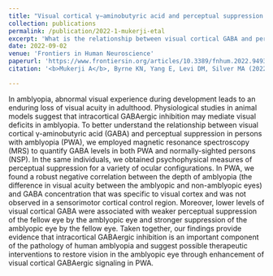 ```yaml
---
title: "Visual cortical γ−aminobutyric acid and perceptual suppression in amblyopia"
collection: publications
permalink: /publication/2022-1-mukerji-etal
excerpt: 'What is the relationship between visual cortical GABA and perceptual suppression?'
date: 2022-09-02
venue: 'Frontiers in Human Neuroscience'
paperurl: 'https://www.frontiersin.org/articles/10.3389/fnhum.2022.949395/full'
citation: '<b>Mukerji A</b>, Byrne KN, Yang E, Levi DM, Silver MA (2022). Visual cortical γ−aminobutyric acid and perceptual suppression in amblyopia. Front. Hum. Neurosci., 16. DOI: https://doi.org/10.3389/fnhum.2022.949395'

---
```

In amblyopia, abnormal visual experience during development leads to an enduring loss of visual acuity in adulthood. Physiological studies in animal models suggest that intracortical GABAergic inhibition may mediate visual deficits in amblyopia. To better understand the relationship between visual cortical γ-aminobutyric acid (GABA) and perceptual suppression in persons with amblyopia (PWA), we employed magnetic resonance spectroscopy (MRS) to quantify GABA levels in both PWA and normally-sighted persons (NSP). In the same individuals, we obtained psychophysical measures of perceptual suppression for a variety of ocular configurations. In PWA, we found a robust negative correlation between the depth of amblyopia (the difference in visual acuity between the amblyopic and non-amblyopic eyes) and GABA concentration that was specific to visual cortex and was not observed in a sensorimotor cortical control region. Moreover, lower levels of visual cortical GABA were associated with weaker perceptual suppression of the fellow eye by the amblyopic eye and stronger suppression of the amblyopic eye by the fellow eye. Taken together, our findings provide evidence that intracortical GABAergic inhibition is an important component of the pathology of human amblyopia and suggest possible therapeutic interventions to restore vision in the amblyopic eye through enhancement of visual cortical GABAergic signaling in PWA.

